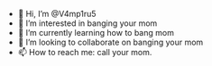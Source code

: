 - 👋 Hi, I’m @V4mp1ru5
- 👀 I’m interested in banging your mom
- 🌱 I’m currently learning how to bang mom
- 💞️ I’m looking to collaborate on banging your mom
- 📫 How to reach me: call your mom.

<!---
V4mp1ru5/V4mp1ru5 is a ✨ special ✨ repository because its `README.md` (this file) appears on your GitHub profile.
You can click the Preview link to take a look at your changes.
--->
